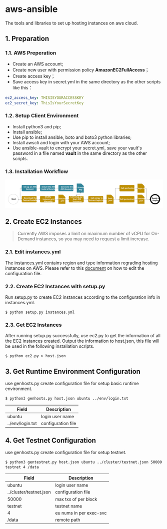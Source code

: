 # aws-ansible

The tools and libraries to set up hosting instances on aws cloud.

## 1. Preparation

### 1.1. AWS Preperation

* Create an AWS account;
* Create new user with permission policy **AmazonEC2FullAccess**；
* Create access key；
* Save access key in secret.yml in the same directory as the other scripts like this：

```yaml
ec2_access_key: THISISYOURACCESSKEY
ec2_secret_key: ThisIsYourSecretKey
```

### 1.2. Setup Client Environment

* Install python3 and pip;
* Install ansible;
* Use pip to install ansible, boto and boto3 python libraries;
* Install awscli and login with your AWS account;
* Use ansible-vault to encrypt your secret.yml, save your vault's password in a file named **vault** in the same directory as the other scripts.

### 1.3. Installation Workflow

![alt text](img/aws-ansible-installation.svg)

## 2. Create EC2 Instances



>Currently AWS imposes a limit on maximum number of vCPU for On-Demand instances, so you may need to request a limit increase.  

### 2.1. Edit instances.yml

The instances.yml contains region and type information regrading hosting instances on AWS. Please refer to this [document](./how-to-configure-aws-instances.md) on how to edit the configuration file.

### 2.2. Create EC2 Instances with setup.py

Run setup.py to create EC2 instances according to the configuration info in instances.yml.

```shell
$ python setup.py instances.yml
```

### 2.3. Get EC2 Instances

After running setup.py successfully, use ec2.py to get the information of all the EC2 instances created. Output the information to host.json, this file will be used in the following installation scripts.

```shell
$ python ec2.py > host.json
```

## 3. Get Runtime Environment Configuration

use genhosts.py create configuration file for setup basic runtime environment.

```shell
$ python3 genhosts.py host.json ubuntu ../env/login.txt
```

| Field            | Description        |
| ---------------- | ------------------ |
| ubuntu           | login user name    |
| ../env/login.txt | configuration file |

## 4. Get Testnet Configuration

use genhosts.py create configuration file for setup testnet.

```shell
$ python3 gentestnet.py host.json ubuntu ../cluster/testnet.json 50000 testnet 4 /data
```

| Field                   | Description          |
| ----------------------- | -------------------- |
| ubuntu                  | login user name      |
| ../cluster/testnet.json | configuration file   |
| 50000                   | max txs of per block |
| testnet                 | testnet name         |
| 4                      | eu nums in per exec-svc |
| /data                  | remote path |